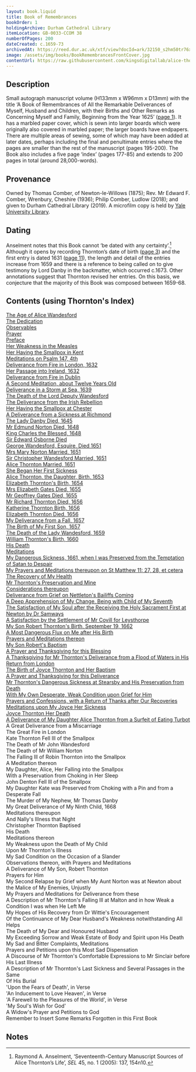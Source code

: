 ```yaml
---
layout: book.liquid
title: Book of Remembrances
bookOrder: 1
holdingArchive: Durham Cathedral Library
itemLocation: GB-0033-CCOM 38
numberOfPages: 200
dateCreated: c.1659-73
archivedAt: https://reed.dur.ac.uk/xtf/view?docId=ark/32150_s2hm50tr76x.xml;query=2022#comber-3
image: /assets/img/books/BookRemembrancesFrontCover.jpg
contentUrl: https://raw.githubusercontent.com/kingsdigitallab/alice-thornton/edition/texts/00_book_of_remembrances/book_of_remembrances.xml
---
```


## Description

Small autograph manuscript volume (H133mm x W96mm x D13mm) with the title ‘A Book of Remembrances of All the Remarkable Deliverances of Myself, Husband and Children, with their Births and Other Remarks as Concerning Myself and Family, Beginning from the Year 1625’ ([page 1](https://thornton.kdl.kcl.ac.uk/edition/?p0.lo=p.1&p0.vi=modern)). It has a marbled paper cover, which is sewn into larger boards which were originally also covered in marbled paper; the larger boards have endpapers. There are multiple areas of sewing, some of which may have been added at later dates, perhaps including the final and penultimate entries where the pages are smaller than the rest of the manuscript (pages 195-200). The Book also includes a five page ‘index’ (pages 177-85) and extends to 200 pages in total (around 28,000-words).

## Provenance

Owned by Thomas Comber, of Newton-le-Willows (1875); Rev. Mr Edward F. Comber, Wrenbury, Cheshire (1936); Philip Comber, Ludlow (2018); and given to Durham Cathedral Library (2019). A microfilm copy is held by [Yale University Library](https://hdl.handle.net/10079/bibid/615720).

## Dating

Anselment notes that this Book cannot ‘be dated with any certainty’.[^1] Although it opens by recording Thornton’s date of birth ([page 3](https://thornton.kdl.kcl.ac.uk/edition/?p0.lo=p.3&p0.vi=modern)) and the first entry is dated 1631 ([page 11](https://thornton.kdl.kcl.ac.uk/edition/?p0.lo=p.11&p0.vi=modern)), the length and detail of the entries increase from 1659 and there is a reference to being called on to give testimony by Lord Danby in the backmatter, which occurred c.1673. Other annotations suggest that Thornton revised her entries. On this basis, we conjecture that the majority of this Book was composed between 1659-68.

## Contents (using Thornton's Index)

[The Age of Alice Wandesford](https://thornton.kdl.kcl.ac.uk/books/viewer/?p0.lo=p.3&p0.vi=modern)<br/>
[The Dedication](https://thornton.kdl.kcl.ac.uk/books/viewer/?p0.lo=p.7&p0.vi=modern)<br/>
[Observables](https://thornton.kdl.kcl.ac.uk/books/viewer/?p0.lo=p.9&p0.vi=modern)<br/>
[Prayer](https://thornton.kdl.kcl.ac.uk/books/viewer/?p0.lo=p.10&p0.vi=modern)<br/>
[Preface](https://thornton.kdl.kcl.ac.uk/books/viewer/?p0.lo=p.11&p0.vi=modern)<br/>
[Her Weakness in the Measles](https://thornton.kdl.kcl.ac.uk/books/viewer/?p0.lo=p.12&p0.vi=modern)<br/>
[Her Having the Smallpox in Kent](https://thornton.kdl.kcl.ac.uk/books/viewer/?p0.lo=p.14&p0.vi=modern)<br/>
[Meditations on Psalm 147, 4th](https://thornton.kdl.kcl.ac.uk/books/viewer/?p0.lo=p.15&p0.vi=modern)<br/>
[Deliverance from Fire in London, 1632](https://thornton.kdl.kcl.ac.uk/books/viewer/?p0.lo=p.17&p0.vi=modern)<br/>
[Her Passage into Ireland, 1632](https://thornton.kdl.kcl.ac.uk/books/viewer/?p0.lo=p.18&p0.vi=modern) <br/>
[Deliverance from Fire in Dublin](https://thornton.kdl.kcl.ac.uk/books/viewer/?p0.lo=p.21&p0.vi=modern) <br/>
[A Second Meditation, about Twelve Years Old](https://thornton.kdl.kcl.ac.uk/books/viewer/?p0.lo=p.21&p0.vi=modern)<br/>
[Deliverance in a Storm at Sea, 1639](https://thornton.kdl.kcl.ac.uk/books/viewer/?p0.lo=p.22&p0.vi=modern) <br/>
[The Death of the Lord Deputy Wandesford](https://thornton.kdl.kcl.ac.uk/books/viewer/?p0.lo=p.23&p0.vi=modern) <br/>
[The Deliverance from the Irish Rebellion](https://thornton.kdl.kcl.ac.uk/books/viewer/?p0.lo=p.23&p0.vi=modern) <br/>
[Her Having the Smallpox at Chester](https://thornton.kdl.kcl.ac.uk/books/viewer/?p0.lo=p.24&p0.vi=modern) <br/>
[A Deliverance from a Sickness at Richmond](https://thornton.kdl.kcl.ac.uk/books/viewer/?p0.lo=p.24&p0.vi=modern)<br/>
[The Lady Danby Died, 1645](https://thornton.kdl.kcl.ac.uk/books/viewer/?p0.lo=p.24&p0.vi=modern) <br/>
[Mr Edmund Norton Died, 1648](https://thornton.kdl.kcl.ac.uk/books/viewer/?p0.lo=p.25&p0.vi=modern) <br/>
[King Charles the Blessed, 1648](https://thornton.kdl.kcl.ac.uk/books/viewer/?p0.lo=p.25&p0.vi=modern) <br/>
[Sir Edward Osborne Died](https://thornton.kdl.kcl.ac.uk/books/viewer/?p0.lo=p.25&p0.vi=modern) <br/>
[George Wandesford, Esquire, Died 1651](https://thornton.kdl.kcl.ac.uk/books/viewer/?p0.lo=p.26&p0.vi=modern) <br/>
[Mrs Mary Norton Married, 1651](https://thornton.kdl.kcl.ac.uk/books/viewer/?p0.lo=p.26&p0.vi=modern) <br/>
[Sir Christopher Wandesford Married, 1651](https://thornton.kdl.kcl.ac.uk/books/viewer/?p0.lo=p.26&p0.vi=modern) <br/>
[Alice Thornton Married, 1651](https://thornton.kdl.kcl.ac.uk/books/viewer/?p0.lo=p.26&p0.vi=modern) <br/>
[She Began Her First Sickness](https://thornton.kdl.kcl.ac.uk/books/viewer/?p0.lo=p.27&p0.vi=modern) <br/>
[Alice Thornton, the Daughter, Birth, 1653](https://thornton.kdl.kcl.ac.uk/books/viewer/?p0.lo=p.27&p0.vi=modern) <br/>
[Elizabeth Thornton's Birth, 1654](https://thornton.kdl.kcl.ac.uk/books/viewer/?p0.lo=p.27&p0.vi=modern) <br/>
[Mrs Elizabeth Gates Died, 1655](https://thornton.kdl.kcl.ac.uk/books/viewer/?p0.lo=p.28&p0.vi=modern) <br/>
[Mr Geoffrey Gates Died, 1655](https://thornton.kdl.kcl.ac.uk/books/viewer/?p0.lo=p.28&p0.vi=modern) <br/>
[Mr Richard Thornton Died, 1656](https://thornton.kdl.kcl.ac.uk/books/viewer/?p0.lo=p.29&p0.vi=modern) <br/>
[Katherine Thornton Birth, 1656](https://thornton.kdl.kcl.ac.uk/books/viewer/?p0.lo=p.29&p0.vi=modern)<br/>
[Elizabeth Thornton Died, 1656](https://thornton.kdl.kcl.ac.uk/books/viewer/?p0.lo=p.29&p0.vi=modern) <br/>
[My Deliverance from a Fall, 1657](https://thornton.kdl.kcl.ac.uk/books/viewer/?p0.lo=p.30&p0.vi=modern) <br/>
[The Birth of My First Son, 1657](https://thornton.kdl.kcl.ac.uk/books/viewer/?p0.lo=p.31&p0.vi=modern) <br/>
[The Death of the Lady Wandesford, 1659](https://thornton.kdl.kcl.ac.uk/books/viewer/?p0.lo=p.33&p0.vi=modern) <br/>
[William Thornton's Birth, 1660](https://thornton.kdl.kcl.ac.uk/books/viewer/?p0.lo=p.41&p0.vi=modern) <br/>
[His Death](https://thornton.kdl.kcl.ac.uk/books/viewer/?p0.lo=p.42&p0.vi=modern) <br/>
[Meditations](https://thornton.kdl.kcl.ac.uk/books/viewer/?p0.lo=p.44&p0.vi=modern) <br/>
[My Dangerous Sickness, 1661, when I was Preserved from the Temptation of Satan to Despair](https://thornton.kdl.kcl.ac.uk/books/viewer/?p0.lo=p.45&p0.vi=modern) <br/>
[My Prayers and Meditations thereupon on St Matthew 11: 27, 28, et cetera](https://thornton.kdl.kcl.ac.uk/books/viewer/?p0.lo=p.48&p0.vi=modern) <br/>
[The Recovery of My Health](https://thornton.kdl.kcl.ac.uk/books/viewer/?p0.lo=p.54&p0.vi=modern) <br/>
[Mr Thornton's Preservation and Mine](https://thornton.kdl.kcl.ac.uk/books/viewer/?p0.lo=p.55&p0.vi=modern) <br/>
[Considerations thereupon](https://thornton.kdl.kcl.ac.uk/books/viewer/?p0.lo=p.60&p0.vi=modern) <br/>
[Deliverance from Grief on Nettleton's Bailiffs Coming](https://thornton.kdl.kcl.ac.uk/books/viewer/?p0.lo=p.63&p0.vi=modern) <br/>
[A Deep Apprehension of My Change, Being with Child of My Seventh](https://thornton.kdl.kcl.ac.uk/books/viewer/?p0.lo=p.69&p0.vi=modern) <br/>
[The Satisfaction of My Soul after the Receiving the Holy Sacrament First at Newton by Dr Samways](https://thornton.kdl.kcl.ac.uk/books/viewer/?p0.lo=p.71&p0.vi=modern) <br/>
[A Satisfaction by the Settlement of Mr Covill for Leysthorpe](https://thornton.kdl.kcl.ac.uk/books/viewer/?p0.lo=p.74&p0.vi=modern) <br/>
[My Son Robert Thornton's Birth, September 19, 1662](https://thornton.kdl.kcl.ac.uk/books/viewer/?p0.lo=p.81&p0.vi=modern) <br/>
[A Most Dangerous Flux on Me after His Birth](https://thornton.kdl.kcl.ac.uk/books/viewer/?p0.lo=p.82&p0.vi=modern) <br/>
[Prayers and Meditations thereon](https://thornton.kdl.kcl.ac.uk/books/viewer/?p0.lo=p.84&p0.vi=modern) <br/>
[My Son Robert's Baptism](https://thornton.kdl.kcl.ac.uk/books/viewer/?p0.lo=p.84&p0.vi=modern) <br/>
[A Prayer and Thanksgiving for this Blessing](https://thornton.kdl.kcl.ac.uk/books/viewer/?p0.lo=p.84&p0.vi=modern) <br/>
[A Thanksgiving for Mr Thornton's Deliverance from a Flood of Waters in His Return from London](https://thornton.kdl.kcl.ac.uk/books/viewer/?p0.lo=p.84&p0.vi=modern) <br/>
[The Birth of Joyce Thornton and Her Baptism](https://thornton.kdl.kcl.ac.uk/books/viewer/?p0.lo=p.90&p0.vi=modern) <br/>
[A Prayer and Thanksgiving for this Deliverance](https://thornton.kdl.kcl.ac.uk/books/viewer/?p0.lo=p.91&p0.vi=modern) <br/>
[Mr Thornton's Dangerous Sickness at Stearsby and His Preservation from Death](https://thornton.kdl.kcl.ac.uk/books/viewer/?p0.lo=p.93&p0.vi=modern) <br/>
[With My Own Desperate, Weak Condition upon Grief for Him](https://thornton.kdl.kcl.ac.uk/books/viewer/?p0.lo=p.94&p0.vi=modern) <br/>
[Prayers and Confessions, with a Return of Thanks after Our Recoveries](https://thornton.kdl.kcl.ac.uk/books/viewer/?p0.lo=p.95&p0.vi=modern) <br/>
[Meditations upon My Joyce Her Sickness](https://thornton.kdl.kcl.ac.uk/books/viewer/?p0.lo=p.99&p0.vi=modern) <br/>
[Joyce Thornton Her Death](https://thornton.kdl.kcl.ac.uk/books/viewer/?p0.lo=p.101&p0.vi=modern) <br/>
[A Deliverance of My Daughter Alice Thornton from a Surfeit of Eating Turbot](https://thornton.kdl.kcl.ac.uk/books/viewer/?p0.lo=p.103&p0.vi=modern) <br/>
A Great Deliverance from a Miscarriage <br/>
The Great Fire in London <br/>
Kate Thornton Fell Ill of the Smallpox <br/>
The Death of Mr John Wandesford <br/>
The Death of Mr William Norton <br/>
The Falling Ill of Robin Thornton into the Smallpox <br/>
A Meditation thereon <br/>
My Daughter, Alice, Her Falling into the Smallpox <br/>
With a Preservation from Choking in Her Sleep <br/>
John Denton Fell Ill of the Smallpox <br/>
My Daughter Kate was Preserved from Choking with a Pin
and from a Desperate Fall <br/>
The Murder of My Nephew, Mr Thomas Danby <br/>
My Great Deliverance of My Ninth Child, 1668 <br/>
Meditations thereupon <br/>
And Nally's Illness that Night <br/>
Christopher Thornton Baptised <br/>
His Death <br/>
Meditations thereon <br/>
My Weakness upon the Death of My Child <br/>
Upon Mr Thornton's Illness <br/>
My Sad Condition on the Occasion of a Slander <br/>
Observations thereon, with Prayers and Meditations <br/>
A Deliverance of My Son, Robert Thornton <br/>
Prayers for Him <br/>
My Second Relapse by Grief when My Aunt Norton was at Newton about the Malice of My Enemies, Unjustly <br/>
My Prayers and Meditations for Deliverance from these <br/>
A Description of Mr Thornton's Falling Ill at Malton and in how Weak a Condition I was when He Left Me <br/>
My Hopes of His Recovery from Dr Wittie's Encouragement <br/>
Of the Continuance of My Dear Husband's Weakness notwithstanding All Helps <br/>
The Death of My Dear and Honoured Husband <br/>
My Exceeding Sorrow and Weak Estate of Body and Spirit upon His Death <br/>
My Sad and Bitter Complaints, Meditations <br/>
Prayers and Petitions upon this Most Sad Dispensation <br/>
A Discourse of Mr Thornton's Comfortable Expressions to Mr Sinclair before His Last Illness <br/>
A Description of Mr Thornton's Last Sickness and Several Passages in the Same <br/>
Of His Burial <br/>
'Upon the Fears of Death', in Verse <br/>
'An Inducement to Love Heaven', in Verse <br/>
'A Farewell to the Pleasures of the World', in Verse <br/>
'My Soul's Wish for God' <br/>
A Widow's Prayer and Petitions to God <br/>
Remember to Insert Some Remarks Forgotten in this First Book

## Notes

[^1]: Raymond A. Anselment, ‘Seventeenth-Century Manuscript Sources of Alice Thornton’s Life’, _SEL_ 45, no. 1 (2005): 137, 154n10.
